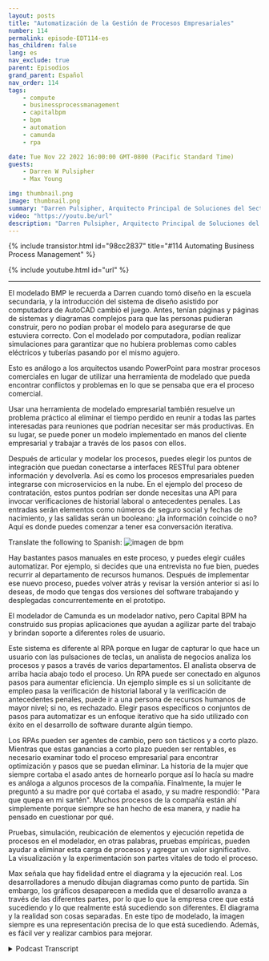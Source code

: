 ```yaml
---
layout: posts
title: "Automatización de la Gestión de Procesos Empresariales"
number: 114
permalink: episode-EDT114-es
has_children: false
lang: es
nav_exclude: true
parent: Episodios
grand_parent: Español
nav_order: 114
tags:
    - compute
    - businessprocessmanagement
    - capitalbpm
    - bpm
    - automation
    - camunda
    - rpa

date: Tue Nov 22 2022 16:00:00 GMT-0800 (Pacific Standard Time)
guests:
    - Darren W Pulsipher
    - Max Young

img: thumbnail.png
image: thumbnail.png
summary: "Darren Pulsipher, Arquitecto Principal de Soluciones del Sector Público en Intel, y Max Young, CEO de Capital BPM, discuten la operacionalización de la gestión de procesos de negocio mediante programas de modelado."
video: "https://youtu.be/url"
description: "Darren Pulsipher, Arquitecto Principal de Soluciones del Sector Público en Intel, y Max Young, CEO de Capital BPM, discuten la operacionalización de la gestión de procesos de negocio mediante programas de modelado."
---
```


<div>
{% include transistor.html id="98cc2837" title="#114 Automating Business Process Management" %}

{% include youtube.html id="url" %}
</div>

---

El modelado BMP le recuerda a Darren cuando tomó diseño en la escuela secundaria, y la introducción del sistema de diseño asistido por computadora de AutoCAD cambió el juego. Antes, tenían páginas y páginas de sistemas y diagramas complejos para que las personas pudieran construir, pero no podían probar el modelo para asegurarse de que estuviera correcto. Con el modelado por computadora, podían realizar simulaciones para garantizar que no hubiera problemas como cables eléctricos y tuberías pasando por el mismo agujero.

Esto es análogo a los arquitectos usando PowerPoint para mostrar procesos comerciales en lugar de utilizar una herramienta de modelado que pueda encontrar conflictos y problemas en lo que se pensaba que era el proceso comercial.

Usar una herramienta de modelado empresarial también resuelve un problema práctico al eliminar el tiempo perdido en reunir a todas las partes interesadas para reuniones que podrían necesitar ser más productivas. En su lugar, se puede poner un modelo implementado en manos del cliente empresarial y trabajar a través de los pasos con ellos.

Después de articular y modelar los procesos, puedes elegir los puntos de integración que puedan conectarse a interfaces RESTful para obtener información y devolverla. Así es como los procesos empresariales pueden integrarse con microservicios en la nube. En el ejemplo del proceso de contratación, estos puntos podrían ser donde necesitas una API para invocar verificaciones de historial laboral o antecedentes penales. Las entradas serán elementos como números de seguro social y fechas de nacimiento, y las salidas serán un booleano: ¿la información coincide o no? Aquí es donde puedes comenzar a tener esa conversación iterativa.

Translate the following to Spanish: ![imagen de bpm](./bpm.png)

Hay bastantes pasos manuales en este proceso, y puedes elegir cuáles automatizar. Por ejemplo, si decides que una entrevista no fue bien, puedes recurrir al departamento de recursos humanos. Después de implementar ese nuevo proceso, puedes volver atrás y revisar la versión anterior si así lo deseas, de modo que tengas dos versiones del software trabajando y desplegadas concurrentemente en el prototipo.

El modelador de Camunda es un modelador nativo, pero Capital BPM ha construido sus propias aplicaciones que ayudan a agilizar parte del trabajo y brindan soporte a diferentes roles de usuario.

Este sistema es diferente al RPA porque en lugar de capturar lo que hace un usuario con las pulsaciones de teclas, un analista de negocios analiza los procesos y pasos a través de varios departamentos. El analista observa de arriba hacia abajo todo el proceso. Un RPA puede ser conectado en algunos pasos para aumentar eficiencia. Un ejemplo simple es si un solicitante de empleo pasa la verificación de historial laboral y la verificación de antecedentes penales, puede ir a una persona de recursos humanos de mayor nivel; si no, es rechazado. Elegir pasos específicos o conjuntos de pasos para automatizar es un enfoque iterativo que ha sido utilizado con éxito en el desarrollo de software durante algún tiempo.

Los RPAs pueden ser agentes de cambio, pero son tácticos y a corto plazo. Mientras que estas ganancias a corto plazo pueden ser rentables, es necesario examinar todo el proceso empresarial para encontrar optimización y pasos que se puedan eliminar. La historia de la mujer que siempre cortaba el asado antes de hornearlo porque así lo hacía su madre es análoga a algunos procesos de la compañía. Finalmente, la mujer le preguntó a su madre por qué cortaba el asado, y su madre respondió: "Para que quepa en mi sartén". Muchos procesos de la compañía están ahí simplemente porque siempre se han hecho de esa manera, y nadie ha pensado en cuestionar por qué.

Pruebas, simulación, reubicación de elementos y ejecución repetida de procesos en el modelador, en otras palabras, pruebas empíricas, pueden ayudar a eliminar esta carga de procesos y agregar un valor significativo. La visualización y la experimentación son partes vitales de todo el proceso.

Max señala que hay fidelidad entre el diagrama y la ejecución real. Los desarrolladores a menudo dibujan diagramas como punto de partida. Sin embargo, los gráficos desaparecen a medida que el desarrollo avanza a través de las diferentes partes, por lo que lo que la empresa cree que está sucediendo y lo que realmente está sucediendo son diferentes. El diagrama y la realidad son cosas separadas. En este tipo de modelado, la imagen siempre es una representación precisa de lo que está sucediendo. Además, es fácil ver y realizar cambios para mejorar.



<details>
<summary> Podcast Transcript </summary>

<p></p>

</details>
